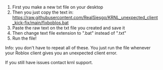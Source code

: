 1) First you make a new txt file on your desktop
2) Then you just copy the text in: https://raw.githubusercontent.com/RealSiesgo/KRNL_unexpected_client_kick-fix/main/fixboblos.bat
3) Paste the raw text on the txt file you created and save it
4) Then change text file extension to ".bat" instead of ".txt"
5) Run the file!

Info: you don't have to repeat all of these. You just run the file whenever your Roblox client gives you an unexpected client error.

If you still have issues contact krnl support.

